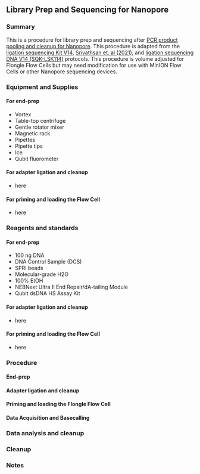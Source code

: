 ## Library Prep and Sequencing for Nanopore

### Summary
This is a procedure for library prep and sequencing after [PCR product pooling and cleanup for Nanopore](Nanopore_Product_Pooling.md). This procedure is adapted from the [ligation sequencing Kit V14](https://github.com/ken-inoue/lab_protocols/files/14776449/Ligation_Sequencing.pdf), [Srivathsan et. al (2021)](https://doi.org/10.1186/s12915-021-01141-x), and [ligation sequencing DNA V14 (SQK-LSK114)](https://github.com/ken-inoue/lab_protocols/files/14776483/genomic-dna-by-ligation-sqk-lsk114-GDE_9161_v114_revU_29Jun2022-minion.pdf) protocols. This procedure is volume adjusted for Flongle Flow Cells but may need modification for use with MinION Flow Cells or other Nanopore sequencing devices.

### Equipment and Supplies
#### For end-prep
- Vortex
- Table-top centrifuge
- Gentle rotator mixer
- Magnetic rack
- Pipettes
- Pipette tips
- Ice
- Qubit fluorometer
#### For adapter ligation and cleanup
- here
#### For priming and loading the Flow Cell
- here

### Reagents and standards
#### For end-prep
- 100 ng DNA
- DNA Control Sample (DCS)
- SPRI beads
- Molecular-grade H2O
- 100% EtOH
- NEBNext Ultra II End Repair/dA-tailing Module
- Qubit dsDNA HS Assay Kit
#### For adapter ligation and cleanup
- here
#### For priming and loading the Flow Cell
- here

### Procedure
#### End-prep

#### Adapter ligation and cleanup

#### Priming and loading the Flongle Flow Cell

#### Data Acquisition and Basecalling

### Data analysis and cleanup

### Cleanup

### Notes

